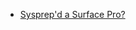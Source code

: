 * [Sysprep'd a Surface Pro?](https://www.reddit.com/r/sysadmin/comments/9ykhwy/has_anyone_ever_sysprepd_a_surface_pro/)
